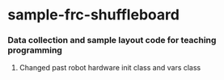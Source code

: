 # sample-frc-shuffleboard

### Data collection and sample layout code for teaching programming 

1. Changed past robot hardware init class and vars class